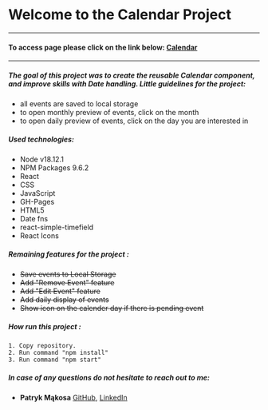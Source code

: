 # Welcome to the Calendar Project

---

#### To access page please click on the link below: [Calendar](https://mentos2509.github.io/react-calendar/)

---

##### The goal of this project was to create the reusable Calendar component, and improve skills with Date handling. Little guidelines for the project:
- all events are saved to local storage
- to open monthly preview of events, click on the month
- to open daily preview of events, click on the day you are interested in

##### Used technologies:

- Node v18.12.1
- NPM Packages 9.6.2
- React
- CSS
- JavaScript
- GH-Pages
- HTML5
- Date fns
- react-simple-timefield
- React Icons


##### Remaining features for the project :

- ~~Save events to Local Storage~~
- ~~Add "Remove Event" feature~~
- ~~Add "Edit Event" feature~~
- ~~Add daily display of events~~
- ~~Show icon on the calender day if there is pending event~~

##### How run this project :

    1. Copy repository.
    2. Run command "npm install"
    3. Run command "npm start"

##### In case of any questions do not hesitate to reach out to me:

- **Patryk Mąkosa** [GitHub](https://github.com/Mentos2509), [LinkedIn](https://www.linkedin.com/in/patryk-m%C4%85kosa/)

